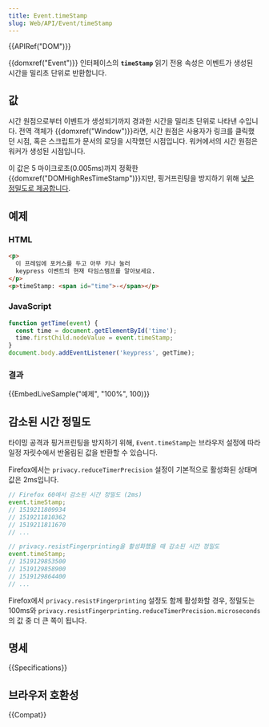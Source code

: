 ```yaml
---
title: Event.timeStamp
slug: Web/API/Event/timeStamp
---
```


{{APIRef("DOM")}}

{{domxref("Event")}} 인터페이스의 **`timeStamp`** 읽기 전용 속성은 이벤트가 생성된 시간을 밀리초 단위로 반환합니다.

## 값

시간 원점으로부터 이벤트가 생성되기까지 경과한 시간을 밀리초 단위로 나타낸 수입니다. 전역 객체가 {{domxref("Window")}}라면, 시간 원점은 사용자가 링크를 클릭했던 시점, 혹은 스크립트가 문서의 로딩을 시작했던 시점입니다. 워커에서의 시간 원점은 워커가 생성된 시점입니다.

이 값은 5 마이크로초(0.005ms)까지 정확한 {{domxref("DOMHighResTimeStamp")}}지만, 핑거프린팅을 방지하기 위해 [낮은 정밀도로 제공합니다](#reduced_time_precision).

## 예제

### HTML

```html
<p>
  이 프레임에 포커스를 두고 아무 키나 눌러
  keypress 이벤트의 현재 타임스탬프를 알아보세요.
</p>
<p>timeStamp: <span id="time">-</span></p>
```

### JavaScript

```js
function getTime(event) {
  const time = document.getElementById('time');
  time.firstChild.nodeValue = event.timeStamp;
}
document.body.addEventListener('keypress', getTime);
```

### 결과

{{EmbedLiveSample("예제", "100%", 100)}}

## 감소된 시간 정밀도

타이밍 공격과 핑거프린팅을 방지하기 위해, `Event.timeStamp`는 브라우저 설정에 따라 일정 자릿수에서 반올림된 값을 반환할 수 있습니다.

Firefox에서는 `privacy.reduceTimerPrecision` 설정이 기본적으로 활성화된 상태며 값은 2ms입니다.

```js
// Firefox 60에서 감소된 시간 정밀도 (2ms)
event.timeStamp;
// 1519211809934
// 1519211810362
// 1519211811670
// ...

// privacy.resistFingerprinting을 활성화했을 때 감소된 시간 정밀도
event.timeStamp;
// 1519129853500
// 1519129858900
// 1519129864400
// ...
```

Firefox에서 `privacy.resistFingerprinting` 설정도 함께 활성화할 경우, 정밀도는 100ms와 `privacy.resistFingerprinting.reduceTimerPrecision.microseconds`의 값 중 더 큰 쪽이 됩니다.

## 명세

{{Specifications}}

## 브라우저 호환성

{{Compat}}
